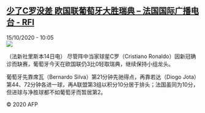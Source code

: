 <!--1602755635000-->
[少了C罗没差 欧国联葡萄牙大胜瑞典 – 法国国际广播电台 - RFI](http://www.rfi.fr//cn/contenu/20201015-%E5%B0%91%E4%BA%86c%E7%BD%97%E6%B2%A1%E5%B7%AE-%E6%AC%A7%E5%9B%BD%E8%81%94%E8%91%A1%E8%90%84%E7%89%99%E5%A4%A7%E8%83%9C%E7%91%9E%E5%85%B8)
------

<div>15/10/2020 - 10:05</div><img src="https://s.rfi.fr/media/display/5b90a416-0ec2-11eb-9d0e-005056bf87d6/w:310/p:16x9/spo0004b.201015160502.jpg"><div class="t-content__body u-clearfix"><p>（法新社里斯本14日电）    尽管阵中当家球星C罗（Cristiano Ronaldo）因新冠确诊而缺赛，葡萄牙今天在欧国联仍3比0轻取瑞典，继续保持小组龙头。</p><p>    葡萄牙先靠席瓦（Bernardo Silva）第21分钟先驰得点，再靠若达（Diogo Jota）第44、72分钟各进一球，再A联盟第3组以积分10分居于排头；法国虽同为10分，但进球与净胜球都不如葡萄牙而暂居第2。</p><p class="t-copyright">© 2020 AFP</p>        </div>
